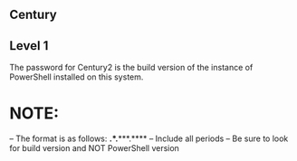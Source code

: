 ## Century

## Level 1

The password for Century2 is the build version of the instance of PowerShell installed on this system.

# NOTE:
– The format is as follows: **.*.*****.****
– Include all periods
– Be sure to look for build version and NOT PowerShell version
